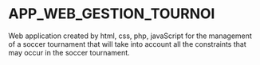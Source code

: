 # APP_WEB_GESTION_TOURNOI
Web application created by html, css, php, javaScript for the management of a soccer tournament that will take into account all the constraints that may occur in the soccer tournament.
